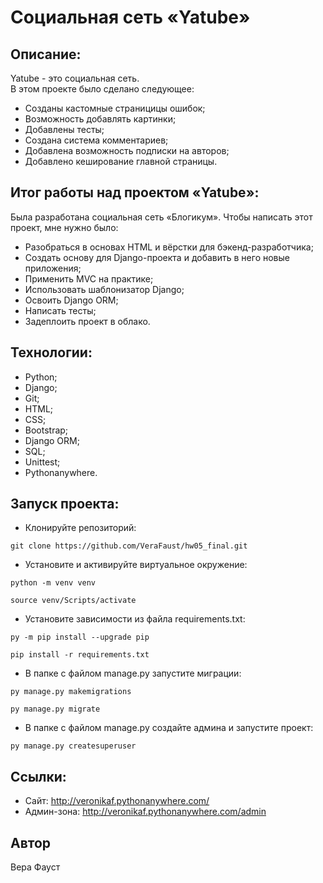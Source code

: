 # Социальная сеть «Yatube»

## Описание:
Yatube - это социальная сеть.  
В этом проекте было сделано следующее:
- Созданы кастомные страницицы ошибок;
- Возможность добавлять картинки;
- Добавлены тесты;
- Создана система комментариев;
- Добавлена возможность подписки на авторов;
- Добавлено кеширование главной страницы.

## Итог работы над проектом «Yatube»:
Была разработана социальная сеть «Блогикум».
Чтобы написать этот проект, мне нужно было:
- Разобраться в основах HTML и вёрстки для бэкенд-разработчика;
- Создать основу для Django-проекта и добавить в него новые приложения;
- Применить MVC на практике;
- Использовать шаблонизатор Django;
- Освоить Django ORM;
- Написать тесты;
- Задеплоить проект в облако.

## Технологии:
- Python;
- Django;
- Git;
- HTML;
- CSS;
- Bootstrap;
- Django ORM;
- SQL;
- Unittest;
- Pythonanywhere.

## Запуск проекта:
- Клонируйте репозиторий:
```
git clone https://github.com/VeraFaust/hw05_final.git
```

- Установите и активируйте виртуальное окружение:
```
python -m venv venv
```
```
source venv/Scripts/activate
```

- Установите зависимости из файла requirements.txt:
```
py -m pip install --upgrade pip
```
```
pip install -r requirements.txt
```

- В папке с файлом manage.py запустите миграции:
```
py manage.py makemigrations
```
```
py manage.py migrate
```

- В папке с файлом manage.py создайте админа и запустите проект:
```
py manage.py createsuperuser
```

## Ссылки:
- Сайт: http://veronikaf.pythonanywhere.com/
- Админ-зона: http://veronikaf.pythonanywhere.com/admin

## Автор
Вера Фауст
